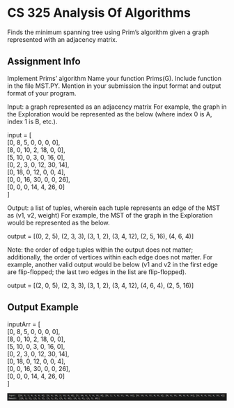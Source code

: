 # CS 325 Analysis Of Algorithms

Finds the minimum spanning tree using Prim’s algorithm given a graph represented with an adjacency matrix.

## Assignment Info 

Implement Prims’ algorithm Name your function Prims(G). Include function in the file
MST.PY. Mention in your submission the input format and output format of your
program. 


Input: a graph represented as an adjacency matrix
For example, the graph in the Exploration would be represented as the below
(where index 0 is A, index 1 is B, etc.).

input = [\
 [0, 8, 5, 0, 0, 0, 0],\
 [8, 0, 10, 2, 18, 0, 0],\
 [5, 10, 0, 3, 0, 16, 0],\
 [0, 2, 3, 0, 12, 30, 14],\
 [0, 18, 0, 12, 0, 0, 4],\
 [0, 0, 16, 30, 0, 0, 26],\
 [0, 0, 0, 14, 4, 26, 0]\
]


Output: a list of tuples, wherein each tuple represents an edge of the MST as (v1, v2,
weight)
For example, the MST of the graph in the Exploration would be represented as the
below.

output = [(0, 2, 5), (2, 3, 3), (3, 1, 2), (3, 4, 12), (2, 5, 16), (4, 6, 4)]


Note: the order of edge tuples within the output does not matter; additionally, the
order of vertices within each edge does not matter. For example, another valid
output would be below (v1 and v2 in the first edge are flip-flopped; the last two
edges in the list are flip-flopped).

output = [(2, 0, 5), (2, 3, 3), (3, 1, 2), (3, 4, 12), (4, 6, 4), (2, 5, 16)]


## Output Example

inputArr = [\
 [0, 8, 5, 0, 0, 0, 0],\
 [8, 0, 10, 2, 18, 0, 0],\
 [5, 10, 0, 3, 0, 16, 0],\
 [0, 2, 3, 0, 12, 30, 14],\
 [0, 18, 0, 12, 0, 0, 4],\
 [0, 0, 16, 30, 0, 0, 26],\
 [0, 0, 0, 14, 4, 26, 0]\
]

![MSTOutput](Output.png) <br />